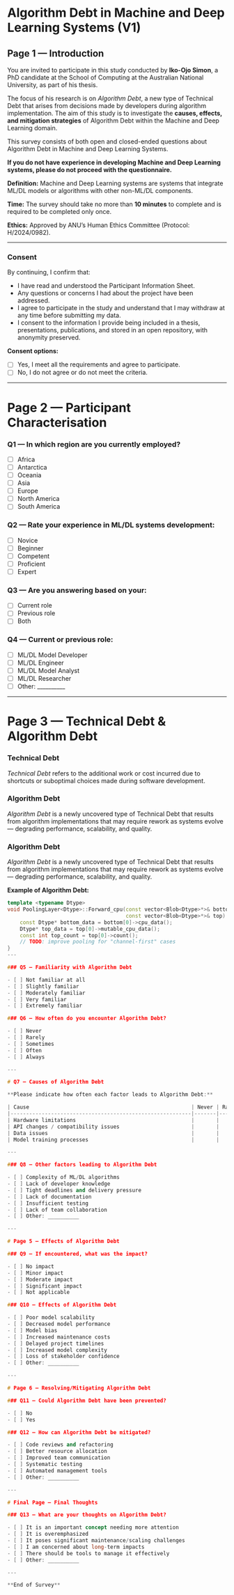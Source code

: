 # Algorithm Debt in Machine and Deep Learning Systems (V1)

## Page 1 — Introduction

You are invited to participate in this study conducted by **Iko-Ojo Simon**, a PhD candidate at the School of Computing at the Australian National University, as part of his thesis.  

The focus of his research is on *Algorithm Debt*, a new type of Technical Debt that arises from decisions made by developers during algorithm implementation. The aim of this study is to investigate the **causes, effects, and mitigation strategies** of Algorithm Debt within the Machine and Deep Learning domain.  

This survey consists of both open and closed-ended questions about Algorithm Debt in Machine and Deep Learning Systems.  

**If you do not have experience in developing Machine and Deep Learning systems, please do not proceed with the questionnaire.**  

**Definition:** Machine and Deep Learning systems are systems that integrate ML/DL models or algorithms with other non-ML/DL components.  

**Time:** The survey should take no more than **10 minutes** to complete and is required to be completed only once.  

**Ethics:** Approved by ANU’s Human Ethics Committee (Protocol: H/2024/0982).  

---

### Consent

By continuing, I confirm that:  

- I have read and understood the Participant Information Sheet.  
- Any questions or concerns I had about the project have been addressed.  
- I agree to participate in the study and understand that I may withdraw at any time before submitting my data.  
- I consent to the information I provide being included in a thesis, presentations, publications, and stored in an open repository, with anonymity preserved.

**Consent options:**

- [ ] Yes, I meet all the requirements and agree to participate.
- [ ] No, I do not agree or do not meet the criteria.

---

# Page 2 — Participant Characterisation

### Q1 — In which region are you currently employed?

- [ ] Africa
- [ ] Antarctica
- [ ] Oceania
- [ ] Asia
- [ ] Europe
- [ ] North America
- [ ] South America

### Q2 — Rate your experience in ML/DL systems development:

- [ ] Novice
- [ ] Beginner
- [ ] Competent
- [ ] Proficient
- [ ] Expert

### Q3 — Are you answering based on your:

- [ ] Current role
- [ ] Previous role
- [ ] Both

### Q4 — Current or previous role:

- [ ] ML/DL Model Developer
- [ ] ML/DL Engineer
- [ ] ML/DL Model Analyst
- [ ] ML/DL Researcher
- [ ] Other: __________

---

# Page 3 — Technical Debt & Algorithm Debt

### Technical Debt

*Technical Debt* refers to the additional work or cost incurred due to shortcuts or suboptimal choices made during software development.

### Algorithm Debt

*Algorithm Debt* is a newly uncovered type of Technical Debt that results from algorithm implementations that may require rework as systems evolve — degrading performance, scalability, and quality.


### Algorithm Debt

*Algorithm Debt* is a newly uncovered type of Technical Debt that results from algorithm implementations that may require rework as systems evolve — degrading performance, scalability, and quality.

**Example of Algorithm Debt:**

```cpp
template <typename Dtype>
void PoolingLayer<Dtype>::Forward_cpu(const vector<Blob<Dtype>*>& bottom,
                                      const vector<Blob<Dtype>*>& top) {
    const Dtype* bottom_data = bottom[0]->cpu_data();
    Dtype* top_data = top[0]->mutable_cpu_data();
    const int top_count = top[0]->count();
    // TODO: improve pooling for "channel-first" cases
}
---

### Q5 — Familiarity with Algorithm Debt

- [ ] Not familiar at all
- [ ] Slightly familiar
- [ ] Moderately familiar
- [ ] Very familiar
- [ ] Extremely familiar

### Q6 — How often do you encounter Algorithm Debt?

- [ ] Never
- [ ] Rarely
- [ ] Sometimes
- [ ] Often
- [ ] Always

---

# Q7 — Causes of Algorithm Debt

**Please indicate how often each factor leads to Algorithm Debt:**

| Cause                                                    | Never | Rarely | Sometimes | Often | Always |
|----------------------------------------------------------|-------|--------|-----------|-------|--------|
| Hardware limitations                                     |       |        |           |       |        |
| API changes / compatibility issues                       |       |        |           |       |        |
| Data issues                                              |       |        |           |       |        |
| Model training processes                                 |       |        |           |       |        |

---

### Q8 — Other factors leading to Algorithm Debt

- [ ] Complexity of ML/DL algorithms
- [ ] Lack of developer knowledge
- [ ] Tight deadlines and delivery pressure
- [ ] Lack of documentation
- [ ] Insufficient testing
- [ ] Lack of team collaboration
- [ ] Other: __________

---

# Page 5 — Effects of Algorithm Debt

### Q9 — If encountered, what was the impact?

- [ ] No impact
- [ ] Minor impact
- [ ] Moderate impact
- [ ] Significant impact
- [ ] Not applicable

### Q10 — Effects of Algorithm Debt

- [ ] Poor model scalability
- [ ] Decreased model performance
- [ ] Model bias
- [ ] Increased maintenance costs
- [ ] Delayed project timelines
- [ ] Increased model complexity
- [ ] Loss of stakeholder confidence
- [ ] Other: __________

---

# Page 6 — Resolving/Mitigating Algorithm Debt

### Q11 — Could Algorithm Debt have been prevented?

- [ ] No
- [ ] Yes

### Q12 — How can Algorithm Debt be mitigated?

- [ ] Code reviews and refactoring
- [ ] Better resource allocation
- [ ] Improved team communication
- [ ] Systematic testing
- [ ] Automated management tools
- [ ] Other: __________

---

# Final Page — Final Thoughts

### Q13 — What are your thoughts on Algorithm Debt?

- [ ] It is an important concept needing more attention
- [ ] It is overemphasized
- [ ] It poses significant maintenance/scaling challenges
- [ ] I am concerned about long-term impacts
- [ ] There should be tools to manage it effectively
- [ ] Other: __________

---

**End of Survey**
